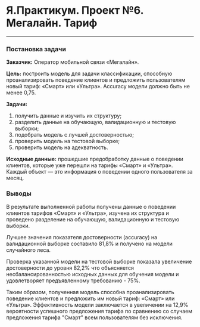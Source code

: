 # Я.Практикум. Проект №6. Мегалайн. Тариф

***

### Постановка задачи

**Заказчик:** Оператор мобильной связи «Мегалайн».

**Цель:** построить модель для задачи классификации, способную проанализировать поведение клиентов и предложить пользователям новый тариф: «Смарт» или «Ультра». Accuracy модели должно быть не менее 0,75.

**Задачи:** 
1. получить данные и изучить их структуру;
1. разделить данные на обучающую, валидационную и тестовую выборки;
1. подобрать модель с лучшей достоверностью;
1. проверить модель на тестовой выборке;
1. проверить модель на адекватность.

**Исходные данные:** прошедшие предобработку данные о поведении клиентов, которые уже перешли на тарифы «Смарт» и «Ультра». 
Каждый объект — это информация о поведении одного пользователя за месяц. 

### Выводы

В результате выполненной работы получены данные о поведении клиентов тарифов «Смарт» и «Ультра», изучена их структура и проведено разделение на обучающую, валидационную и тестовую выборки.

Лучшее значения показателя достоверности (accuracy) на валидационной выборке составило 81,8% и получено на модели случайного леса.

Проверка указанной модели на тестовой выборке показала увеличение достоверности до уровня 82,2% что объясняется несбалансированностью исходных данных для обучения модели и удовлетворяет предъявленному требованию - 75%. 

Таким образом, полученная модель способна проанализировать поведение клиентов и предложить им новый тариф: «Смарт» или «Ультра».
Эффективность модели заключается в увеличении на 12,9% вероятности успешного предложения тарифа по сравнению со случаем предложения тарифа "Смарт" всем пользователям без исключения.
